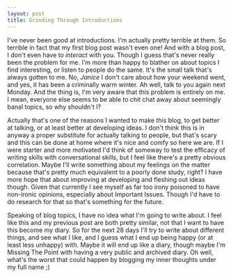 ```yaml
---
layout: post
title: Grinding Through Introductions
---
```

I've never been good at introductions. I'm actually pretty terrible at them. So terrible in fact that my first blog post wasn't even one!
And with a blog post, I don't even have to *interact* with you. Though I guess that's never really been the problem for me. 
I'm more than happy to blather on about topics I find interesting, or listen to people do the same. It's the small talk
that's always gotten to me. No, *Janice* I don't care about how your weekend went, and yes, it has been a criminally warm winter.
Ah well, talk to you again next Monday. And the thing is, I'm very aware that this problem is entirely on me. I mean, everyone else seems to be able to chit chat away
about seemingly banal topics, so why shouldn't I? 

Actually that's one of the reasons I wanted to make this blog, to get better at talking, or at least better at developing ideas.
I don't think this is in anyway a proper substitute for actually talking to people, but that's scary and this can be done at home
where it's nice and comfy so here we are. If I were starter and more motivated I'd think of someway to test the efficacy of
writing skills with conversational skills, but I feel like there's a pretty obvious correlation. Maybe I'll write something about
my feelings on the matter because that's pretty much equivalent to a poorly done study, right? I have more hope that about improving
at developing and fleshing out ideas though. Given that currently I see myself as far too irony poisoned to have non-ironic opinions,
especially about Important Issues. Though I'd have to do research for that so that's something for the future. 

Speaking of blog topics, I have no idea what I'm going to write about. I feel like this and my previous post are both pretty similar,
not that I want to have this become my diary. So for the next 28 days I'll try to write about different things, and see what I like, 
and I guess what I end up being happy (or at least less unhappy) with. Maybe it will end up like a diary, though maybe I'm Missing
The Point with having a very public and archived diary. Oh well, what's the worst that could happen by blogging my inner thoughts
under my full name ;)
